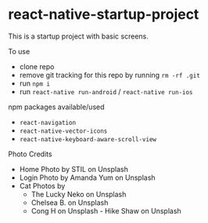 # react-native-startup-project

This is a startup project with basic screens.

To use
- clone repo
- remove git tracking for this repo by running `rm -rf .git`
- run `npm i`
- run `react-native run-android` / `react-native run-ios` 


npm packages available/used
- `react-navigation`
- `react-native-vector-icons`
- `react-native-keyboard-aware-scroll-view` 



Photo Credits
  - Home Photo by STIL on Unsplash
  - Login Photo by Amanda Yum on Unsplash
  - Cat Photos by 
      - The Lucky Neko on Unsplash
      - Chelsea B. on Unsplash
      - Cong H on Unsplash
      - Hike Shaw on Unsplash
